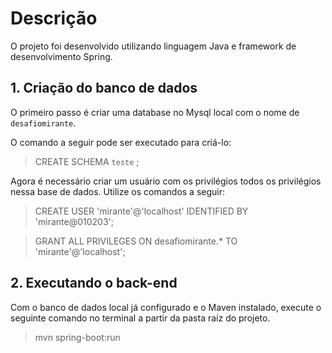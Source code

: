 # Descrição

O projeto foi desenvolvido utilizando linguagem Java e framework de desenvolvimento Spring.

## 1. Criação do banco de dados

O primeiro passo é criar uma database no Mysql local com o nome de `desafiomirante`.

O comando a seguir pode ser executado para criá-lo:

> CREATE SCHEMA `teste` ;

Agora é necessário criar um usuário com os privilégios todos os privilégios nessa base de dados. Utilize os comandos a seguir:

> CREATE USER 'mirante'@'localhost' IDENTIFIED BY 'mirante@010203';

> GRANT ALL PRIVILEGES ON desafiomirante.* TO 'mirante'@'localhost';

## 2. Executando o back-end

Com o banco de dados local já configurado e o Maven instalado, execute o seguinte comando no terminal a partir da pasta raíz do projeto.

> mvn spring-boot:run
